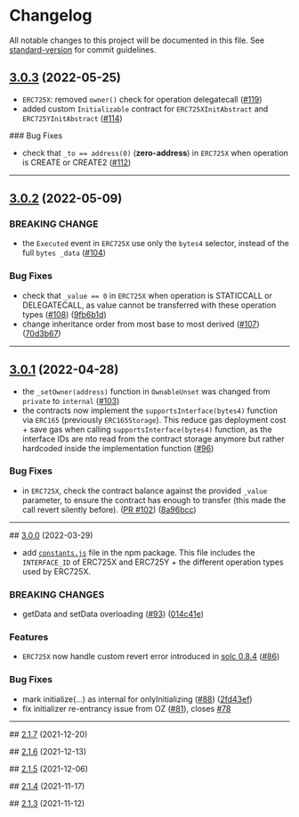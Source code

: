 # Changelog

All notable changes to this project will be documented in this file. See [standard-version](https://github.com/conventional-changelog/standard-version) for commit guidelines.

## [3.0.3](https://www.npmjs.com/package/@erc725/smart-contracts/v/3.0.3) (2022-05-25)

- `ERC725X`: removed `owner()` check for operation delegatecall ([#119](https://github.com/ERC725Alliance/ERC725/pull/119))
- added custom `Initializable` contract for `ERC725XInitAbstract` and `ERC725YInitAbstract` ([#114](https://github.com/ERC725Alliance/ERC725/pull/114))

### Bug Fixes

- check that `_to == address(0)` (**zero-address**) in `ERC725X` when operation is CREATE or CREATE2 ([#112](https://github.com/ERC725Alliance/ERC725/pull/112))

---

## [3.0.2](https://www.npmjs.com/package/@erc725/smart-contracts/v/3.0.2) (2022-05-09)

### BREAKING CHANGE

- the `Executed` event in `ERC725X` use only the `bytes4` selector, instead of the full `bytes _data` ([#104](https://github.com/ERC725Alliance/ERC725/pull/104))

### Bug Fixes

- check that `_value == 0` in `ERC725X` when operation is STATICCALL or DELEGATECALL, as value cannot be transferred with these operation types ([#108](https://github.com/ERC725Alliance/ERC725/pull/108)) ([9fb6b1d](https://github.com/ERC725Alliance/ERC725/commit/9fb6b1d3b06fdefa5f4eafaf66e7b91e4ca14af9))
- change inheritance order from most base to most derived ([#107](https://github.com/ERC725Alliance/ERC725/pull/107)) ([70d3b67](https://github.com/ERC725Alliance/ERC725/commit/70d3b67af494e7a5f74ae033a7436f9766a1cb98))

---

## [3.0.1](https://www.npmjs.com/package/@erc725/smart-contracts/v/3.0.1) (2022-04-28)

- the `_setOwner(address)` function in `OwnableUnset` was changed from `private` to `internal` ([#103](https://github.com/ERC725Alliance/ERC725/pull/103))
- the contracts now implement the `supportsInterface(bytes4)` function via `ERC165` (previously `ERC165Storage`). This reduce gas deployment cost + save gas when calling `supportsInterface(bytes4)` function, as the interface IDs are nto read from the contract storage anymore but rather hardcoded inside the implementation function ([#96](https://github.com/ERC725Alliance/ERC725/pull/96))

### Bug Fixes

- in `ERC725X`, check the contract balance against the provided `_value` parameter, to ensure the contract has enough to transfer (this made the call revert silently before). ([PR #102](https://github.com/ERC725Alliance/ERC725/pull/102)) ([8a96bcc](https://github.com/ERC725Alliance/ERC725/commit/8a96bcc56e447ba8064630a59a04f33c9ec0c0dc))

---

## [3.0.0](https://www.npmjs.com/package/@erc725/smart-contracts/v/3.0.0) (2022-03-29)

- add [`constants.js`](https://github.com/ERC725Alliance/ERC725/blob/main/implementations/constants.**js**) file in the npm package. This file includes the `INTERFACE_ID` of ERC725X and ERC725Y + the different operation types used by ERC725X.

### BREAKING CHANGES

- getData and setData overloading ([#93](https://github.com/ERC725Alliance/ERC725/issues/93)) ([014c41e](https://github.com/ERC725Alliance/ERC725/commit/014c41e342db5b1e1c5880d5fd81a66841617529))

### Features

- `ERC725X` now handle custom revert error introduced in [solc 0.8.4](https://github.com/ethereum/solidity/releases/tag/v0.8.4) ([#86](https://github.com/ERC725Alliance/ERC725/pull/86))

### Bug Fixes

- mark initialize(...) as internal for onlyInitializing ([#88](https://github.com/ERC725Alliance/ERC725/issues/88)) ([2fd43ef](https://github.com/ERC725Alliance/ERC725/commit/2fd43ef09547202590f79c524470a174ca7bd60e))
- fix initializer re-entrancy issue from OZ ([#81](https://github.com/ERC725Alliance/ERC725/pull/81)), closes [#78](https://github.com/ERC725Alliance/ERC725/issues/78)

---

## [2.1.7](https://www.npmjs.com/package/@erc725/smart-contracts/v/2.1.7) (2021-12-20)

## [2.1.6](https://www.npmjs.com/package/@erc725/smart-contracts/v/2.1.6) (2021-12-13)

## [2.1.5](https://www.npmjs.com/package/@erc725/smart-contracts/v/2.1.5) (2021-12-06)

## [2.1.4](https://www.npmjs.com/package/@erc725/smart-contracts/v/2.1.4) (2021-11-17)

## [2.1.3](https://www.npmjs.com/package/@erc725/smart-contracts/v/2.1.3) (2021-11-12)
